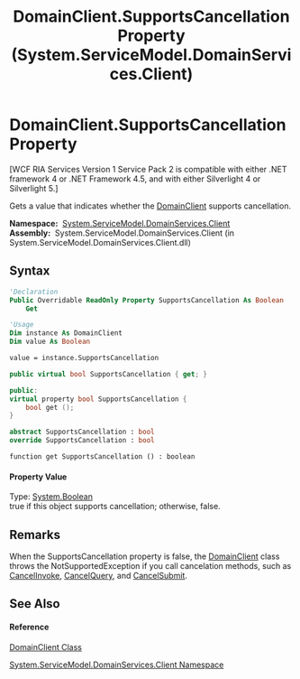 ﻿---
title: DomainClient.SupportsCancellation Property  (System.ServiceModel.DomainServices.Client)
TOCTitle: SupportsCancellation Property
ms:assetid: P:System.ServiceModel.DomainServices.Client.DomainClient.SupportsCancellation
ms:mtpsurl: https://msdn.microsoft.com/en-us/library/system.servicemodel.domainservices.client.domainclient.supportscancellation(v=VS.91)
ms:contentKeyID: 28754960
ms.date: 01/27/2012
mtps_version: v=VS.91
f1_keywords:
- System.ServiceModel.DomainServices.Client.DomainClient.SupportsCancellation
- System.ServiceModel.DomainServices.Client.DomainClient.get_SupportsCancellation
dev_langs:
- CSharp
- JScript
- VB
- FSharp
- c++
api_location:
- System.ServiceModel.DomainServices.Client.dll
api_name:
- System.ServiceModel.DomainServices.Client.DomainClient.get_SupportsCancellation
- System.ServiceModel.DomainServices.Client.DomainClient.SupportsCancellation
api_type:
- Managed
topic_type:
- apiref
- kbSyntax
product_family_name: VS
ROBOTS: INDEX,FOLLOW
---

# DomainClient.SupportsCancellation Property

\[WCF RIA Services Version 1 Service Pack 2 is compatible with either .NET framework 4 or .NET Framework 4.5, and with either Silverlight 4 or Silverlight 5.\]

Gets a value that indicates whether the [DomainClient](ff422792\(v=vs.91\).md) supports cancellation.

**Namespace:**  [System.ServiceModel.DomainServices.Client](ff422479\(v=vs.91\).md)  
**Assembly:**  System.ServiceModel.DomainServices.Client (in System.ServiceModel.DomainServices.Client.dll)

## Syntax

``` vb
'Declaration
Public Overridable ReadOnly Property SupportsCancellation As Boolean
    Get
```

``` vb
'Usage
Dim instance As DomainClient
Dim value As Boolean

value = instance.SupportsCancellation
```

``` csharp
public virtual bool SupportsCancellation { get; }
```

``` c++
public:
virtual property bool SupportsCancellation {
    bool get ();
}
```

``` fsharp
abstract SupportsCancellation : bool
override SupportsCancellation : bool
```

``` jscript
function get SupportsCancellation () : boolean
```

#### Property Value

Type: [System.Boolean](https://msdn.microsoft.com/en-us/library/a28wyd50)  
true if this object supports cancellation; otherwise, false.  

## Remarks

When the SupportsCancellation property is false, the [DomainClient](ff422792\(v=vs.91\).md) class throws the NotSupportedException if you call cancelation methods, such as [CancelInvoke](https://msdn.microsoft.com/en-us/library/m:system.servicemodel.domainservices.client.domainclient.cancelinvoke\(system.iasyncresult\)\(v=VS.91\)), [CancelQuery](https://msdn.microsoft.com/en-us/library/m:system.servicemodel.domainservices.client.domainclient.cancelquery\(system.iasyncresult\)\(v=VS.91\)), and [CancelSubmit](https://msdn.microsoft.com/en-us/library/m:system.servicemodel.domainservices.client.domainclient.cancelsubmit\(system.iasyncresult\)\(v=VS.91\)).

## See Also

#### Reference

[DomainClient Class](ff422792\(v=vs.91\).md)

[System.ServiceModel.DomainServices.Client Namespace](ff422479\(v=vs.91\).md)

